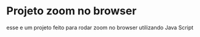# Projeto zoom no browser
esse e um projeto feito para rodar zoom no browser utilizando Java Script
